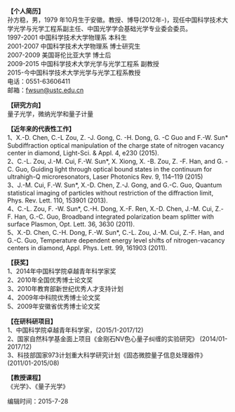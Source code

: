 **【个人简历】**  
孙方稳，男，1979 年10月生于安徽。教授、博导(2012年-)，现任中国科学技术大学光学与光学工程系副主任、中国光学学会基础光学专业委会委员。  
1997-2001 中国科学技术大学物理系 本科生  
2001-2007 中国科学技术大学物理系 博士研究生  
2007-2009 美国哥伦比亚大学 博士后  
2009-2015 中国科学技术大学光学与光学工程系 副教授  
2015-今中国科学技术大学光学与光学工程系教授  
电话：0551-63606411  
邮箱：fwsun@ustc.edu.cn  

**【研究方向】**  
量子光学，微纳光学和量子计量  

**【近年来的代表性工作】**  
1、X.-D. Chen, C.-L Zou, Z. -J. Gong, C. -H. Dong, G. -C Guo and F.-W. Sun\* Subdiffraction optical manipulation of the charge state of nitrogen vacancy center in diamond, Light-Sci. & Appl. 4, e230 (2015).  
2、C.-L. Zou, J.-M. Cui, F.-W. Sun\*, X. Xiong, X. -B. Zou, Z. -F. Han, and G. -C. Guo, Guiding light through optical bound states in the continuum for ultrahigh-Q microresonators, Laser Photonics Rev. 9, 114–119 (2015)  
3、J.-M. Cui, F.-W. Sun\*, X.-D. Chen, Z.-J. Gong, and G.-C. Guo, Quantum statistical imaging of particles without restriction of the diffraction limit, Phys. Rev. Lett. 110, 153901 (2013).  
4、C.-L. Zou, F. -W. Sun\*, C.-H. Dong, X.-F. Ren, X.-D. Chen, J.-M. Cui, Z.-F. Han, G.-C. Guo, Broadband integrated polarization beam splitter with surface Plasmon, Opt. Lett. 36, 3630 (2011).  
5、X.-D. Chen, C.-H. Dong, F.-W. Sun\*, C.-L. Zou, J.-M. Cui, Z.-F. Han, and G.-C. Guo, Temperature dependent energy level shifts of nitrogen-vacancy centers in diamond, Appl. Phys. Lett. 99, 161903 (2011).  

**【获奖】**  
1、2014年中国科学院卓越青年科学家奖  
2、2010年全国优秀博士论文奖  
3、2010年教育部新世纪优秀人才支持计划  
4、2009年中科院优秀博士论文奖  
5、2009年安徽省优秀博士论文奖  

**【在研科研项目】**  
1、中国科学院卓越青年科学家，(2015/1-2017/12)  
2、国家自然科学基金面上项目《金刚石NV色心量子纠缠的实验研究》 (2014/01-2017/12)  
3、科技部国家973计划重大科学研究计划《固态微腔量子信息处理器件》 (2011/01-2015/08)  

**【教授课程】**  
《光学》、《量子光学》

编辑时间：2015-7-28
